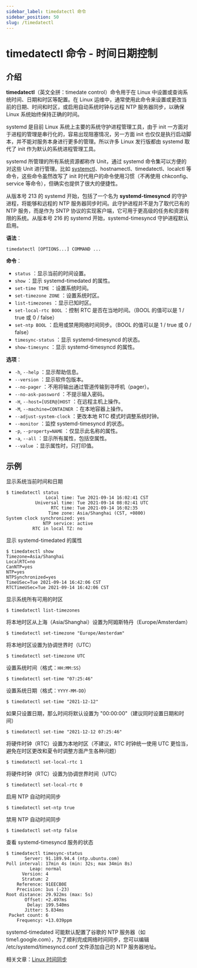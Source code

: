 ```yaml
---
sidebar_label: timedatectl 命令
sidebar_position: 50
slug: /timedatectl
---
```


# timedatectl 命令 - 时间日期控制



## 介绍

**timedatectl**（英文全拼：timedate control）命令用于在 Linux 中设置或查询系统时间、日期和时区等配置。在 Linux 运维中，通常使用此命令来设置或更改当前的日期、时间和时区，或启用自动系统时钟与远程 NTP 服务器同步，以确保 Linux 系统始终保持正确的时间。

systemd 是目前 Linux 系统上主要的系统守护进程管理工具，由于 init 一方面对于进程的管理是串行化的，容易出现阻塞情况，另一方面 init 也仅仅是执行启动脚本，并不能对服务本身进行更多的管理。所以许多 Linux 发行版都由 systemd 取代了 init 作为默认的系统进程管理工具。

systemd 所管理的所有系统资源都称作 Unit，通过 systemd 命令集可以方便的对这些 Unit 进行管理。比如 [systemctl](/linux-command/systemctl)、hostnamectl、timedatectl、localctl 等命令，这些命令虽然改写了 init 时代用户的命令使用习惯（不再使用 chkconfig、service 等命令），但确实也提供了很大的便捷性。

从版本号 213 的 systemd 开始，包括了一个名为 **systemd-timesyncd** 的守护进程，将能够和远程的 NTP 服务器同步时间。此守护进程并不是为了取代已有的 NTP 服务，而是作为 SNTP 协议的实现客户端，它可用于更高级的任务和资源有限的系统。从版本号 216 的 systemd 开始，systemd-timesyncd 守护进程默认启用。

**语法**：

```shell
timedatectl [OPTIONS...] COMMAND ...
```

**命令**：

- `status` ：显示当前的时间设置。
- `show` ：显示 systemd-timedated 的属性。
- `set-time TIME` ：设置系统时间。
- `set-timezone ZONE` ：设置系统时区。
- `list-timezones` ：显示已知时区。
- `set-local-rtc BOOL` ：控制 RTC 是否在当地时间。（BOOL 的值可以是 1 / true 或 0 / false）
- `set-ntp BOOL` ：启用或禁用网络时间同步。（BOOL 的值可以是 1 / true 或 0 / false）
- `timesync-status` ：显示 systemd-timesyncd 的状态。
- `show-timesync` ：显示 systemd-timesyncd 的属性。

**选项**：

- `-h`, `--help` ：显示帮助信息。
- `--version` ：显示软件包版本。
- `--no-pager` ：不用将输出通过管道传输到寻呼机（pager）。
- `--no-ask-password` ：不提示输入密码。
- `-H`, `--host=[USER@]HOST` ：在远程主机上操作。
- `-M`, `--machine=CONTAINER` ：在本地容器上操作。
- `--adjust-system-clock` ：更改本地 RTC 模式时调整系统时钟。
- `--monitor` ：监控 systemd-timesyncd 的状态。
- `-p`, `--property=NAME` ：仅显示此名称的属性。
- `-a`, `--all` ：显示所有属性，包括空属性。
- `--value` ：显示属性时，只打印值。



## 示例

显示系统当前时间和日期

```shell
$ timedatectl status
               Local time: Tue 2021-09-14 16:02:41 CST
           Universal time: Tue 2021-09-14 08:02:41 UTC
                 RTC time: Tue 2021-09-14 16:02:35
                Time zone: Asia/Shanghai (CST, +0800)
System clock synchronized: yes
              NTP service: active
          RTC in local TZ: no
```

显示 systemd-timedated 的属性

```shell
$ timedatectl show
Timezone=Asia/Shanghai
LocalRTC=no
CanNTP=yes
NTP=yes
NTPSynchronized=yes
TimeUSec=Tue 2021-09-14 16:42:06 CST
RTCTimeUSec=Tue 2021-09-14 16:42:06 CST
```

显示系统所有可用的时区

```shell
$ timedatectl list-timezones
```

将本地时区从上海（Asia/Shanghai）设置为阿姆斯特丹（Europe/Amsterdam）

```shell
$ timedatectl set-timezone "Europe/Amsterdam"
```

将本地时区设置为协调世界时（UTC）

```shell
$ timedatectl set-timezone UTC
```

设置系统时间（格式：`HH:MM:SS`）

```shell
$ timedatectl set-time "07:25:46"
```

设置系统日期（格式：`YYYY-MM-DD`）

```shell
$ timedatectl set-time "2021-12-12"
```

如果只设置日期，那么时间将默认设置为 "00:00:00"（建议同时设置日期和时间）

```shell
$ timedatectl set-time "2021-12-12 07:25:46"
```

将硬件时钟（RTC）设置为本地时区（不建议，RTC 时钟统一使用 UTC 更恰当，避免在时区更改和夏令时调整方面产生各种问题）

```shell
$ timedatectl set-local-rtc 1
```

将硬件时钟（RTC）设置为协调世界时间（UTC）

```shell
$ timedatectl set-local-rtc 0
```

启用 NTP 自动时间同步

```shell
$ timedatectl set-ntp true
```

禁用 NTP 自动时间同步

```shell
$ timedatectl set-ntp false
```

查看 systemd-timesyncd 服务的状态

```shell
$ timedatectl timesync-status
       Server: 91.189.94.4 (ntp.ubuntu.com)
Poll interval: 17min 4s (min: 32s; max 34min 8s)
         Leap: normal
      Version: 4
      Stratum: 2
    Reference: 91EECB0E
    Precision: 1us (-23)
Root distance: 29.922ms (max: 5s)
       Offset: +2.497ms
        Delay: 199.540ms
       Jitter: 5.834ms
 Packet count: 6
    Frequency: +13.039ppm
```

systemd-timedated 可能默认配置了谷歌的 NTP 服务器（如 time1.google.com），为了顺利完成网络时间同步，您可以编辑 /etc/systemd/timesyncd.conf 文件添加自己的 NTP 服务器地址。

相关文章：[Linux 时间同步](/linux/linux-date-time-synchronization)



